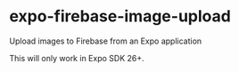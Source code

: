 # expo-firebase-image-upload
Upload images to Firebase from an Expo application

This will only work in Expo SDK 26+.
